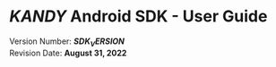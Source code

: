 # $KANDY$ Android SDK - User Guide
Version Number: **$SDK_VERSION$**
<br>
Revision Date: **August 31, 2022**
